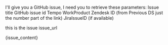 I'll give you a GitHub issue, I need you to retrieve these parameters:
Issue title
GitHub issue id
Tempo WorkProduct
Zendesk ID (from Previous DS just the number part of the link)
JiraIssueID (if available)

this is the issue issue_url

{issue_content}
